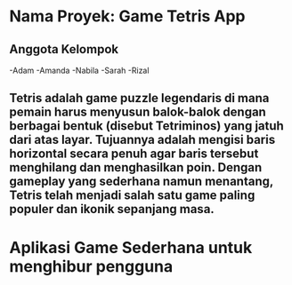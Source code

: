 # Nama Proyek: Game Tetris App

## Anggota Kelompok
-Adam
-Amanda
-Nabila
-Sarah 
-Rizal

## Tetris adalah game puzzle legendaris di mana pemain harus menyusun balok-balok dengan berbagai bentuk (disebut Tetriminos) yang jatuh dari atas layar. Tujuannya adalah mengisi baris horizontal secara penuh agar baris tersebut menghilang dan menghasilkan poin. Dengan gameplay yang sederhana namun menantang, Tetris telah menjadi salah satu game paling populer dan ikonik sepanjang masa.

# Aplikasi Game Sederhana untuk menghibur pengguna
